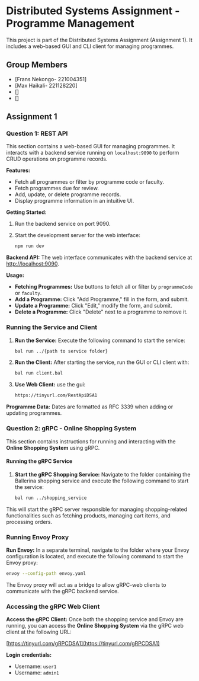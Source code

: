 # Distributed Systems Assignment - Programme Management

This project is part of the Distributed Systems Assignment (Assignment 1). It includes a web-based GUI and CLI client
for managing programmes.

## Group Members

- [Frans Nekongo- 221004351]
- [Max Haikali- 221128220]
- []
- []

## Assignment 1

### Question 1: REST API

This section contains a web-based GUI for managing programmes. It interacts with a backend service running on
`localhost:9090` to perform CRUD operations on programme records.

**Features:**

- Fetch all programmes or filter by programme code or faculty.
- Fetch programmes due for review.
- Add, update, or delete programme records.
- Display programme information in an intuitive UI.

**Getting Started:**

1. Run the backend service on port 9090.
2. Start the development server for the web interface:

   ```bash
   npm run dev
   ```



**Backend API:**
The web interface communicates with the backend service at [http://localhost:9090](http://localhost:9090).

**Usage:**

- **Fetching Programmes:** Use buttons to fetch all or filter by `programmeCode` or `faculty`.
- **Add a Programme:** Click "Add Programme," fill in the form, and submit.
- **Update a Programme:** Click "Edit," modify the form, and submit.
- **Delete a Programme:** Click "Delete" next to a programme to remove it.

### Running the Service and Client

1. **Run the Service:**
   Execute the following command to start the service:

   ```bash
   bal run ../{path to service folder}
   ```

2. **Run the Client:**
   After starting the service, run the GUI or CLI client with:
   ```bash
   bal run client.bal
   ```

3. **Use Web Client:**
   use the gui:
   ```bash
   https://tinyurl.com/RestApiDSA1
   ```

**Programme Data:**
Dates are formatted as RFC 3339 when adding or updating programmes.


### Question 2: gRPC - Online Shopping System

This section contains instructions for running and interacting with the **Online Shopping System** using gRPC.

#### Running the gRPC Service

1. **Start the gRPC Shopping Service:**
   Navigate to the folder containing the Ballerina shopping service and execute the following command to start the service:

   ```bash
   bal run ../shopping_service
   ```

This will start the gRPC server responsible for managing shopping-related functionalities such as fetching products, managing cart items, and processing orders.

### Running Envoy Proxy

**Run Envoy:** In a separate terminal, navigate to the folder where your Envoy configuration is located, and execute the following command to start the Envoy proxy:

```bash
envoy --config-path envoy.yaml


```
The Envoy proxy will act as a bridge to allow gRPC-web clients to communicate with the gRPC backend service.

### Accessing the gRPC Web Client

**Access the gRPC Client:** Once both the shopping service and Envoy are running, you can access the **Online Shopping System** via the gRPC web client at the following URL:

[https://tinyurl.com/gRPCDSA1](https://tinyurl.com/gRPCDSA1)

**Login credentials:**

- Username: `user1`
- Username: `admin1`
